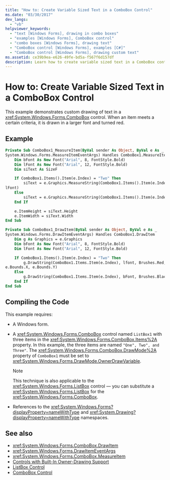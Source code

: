```yaml
---
title: "How to: Create Variable Sized Text in a ComboBox Control"
ms.date: "03/30/2017"
dev_langs:
  - "vb"
helpviewer_keywords:
  - "text [Windows Forms], drawing in combo boxes"
  - "examples [Windows Forms], ComboBox control"
  - "combo boxes [Windows Forms], drawing text"
  - "ComboBox control [Windows Forms], examples [C#]"
  - "ComboBox control [Windows Forms], drawing custom text"
ms.assetid: ce39b9ea-e626-49fe-bd5a-f567f6d157df
description: Learn how to create variable sized text in a ComboBox control so that when an item meets a certain criteria, it is drawn in a larger font and turns red.
---
```

# How to: Create Variable Sized Text in a ComboBox Control

This example demonstrates custom drawing of text in a <xref:System.Windows.Forms.ComboBox> control. When an item meets a certain criteria, it is drawn in a larger font and turned red.

## Example

```vb
Private Sub ComboBox1_MeasureItem(ByVal sender As Object, ByVal e As _
System.Windows.Forms.MeasureItemEventArgs) Handles ComboBox1.MeasureItem
    Dim bFont As New Font("Arial", 8, FontStyle.Bold)
    Dim lFont As New Font("Arial", 12, FontStyle.Bold)
    Dim siText As SizeF

    If ComboBox1.Items().Item(e.Index) = "Two" Then
        siText = e.Graphics.MeasureString(ComboBox1.Items().Item(e.Index), _
lFont)
    Else
        siText = e.Graphics.MeasureString(ComboBox1.Items().Item(e.Index), bFont)
    End If

    e.ItemHeight = siText.Height
    e.ItemWidth = siText.Width
End Sub

Private Sub ComboBox1_DrawItem(ByVal sender As Object, ByVal e As _
System.Windows.Forms.DrawItemEventArgs) Handles ComboBox1.DrawItem
    Dim g As Graphics = e.Graphics
    Dim bFont As New Font("Arial", 8, FontStyle.Bold)
    Dim lFont As New Font("Arial", 12, FontStyle.Bold)

    If ComboBox1.Items().Item(e.Index) = "Two" Then
        g.DrawString(ComboBox1.Items.Item(e.Index), lfont, Brushes.Red, _
e.Bounds.X, e.Bounds.Y)
    Else
        g.DrawString(ComboBox1.Items.Item(e.Index), bFont, Brushes.Black, e.Bounds.X, e.Bounds.Y)
    End If
End Sub
```

## Compiling the Code

 This example requires:

- A Windows form.

- A <xref:System.Windows.Forms.ComboBox> control named `ListBox1` with three items in the <xref:System.Windows.Forms.ComboBox.Items%2A> property. In this example, the three items are named `"One", Two", and Three"`. The <xref:System.Windows.Forms.ComboBox.DrawMode%2A> property of `ComboBox1` must be set to <xref:System.Windows.Forms.DrawMode.OwnerDrawVariable>.

    > [!NOTE]
    > This technique is also applicable to the <xref:System.Windows.Forms.ListBox> control — you can substitute a <xref:System.Windows.Forms.ListBox> for the <xref:System.Windows.Forms.ComboBox>.

- References to the <xref:System.Windows.Forms?displayProperty=nameWithType> and <xref:System.Drawing?displayProperty=nameWithType> namespaces.

## See also

- <xref:System.Windows.Forms.ComboBox.DrawItem>
- <xref:System.Windows.Forms.DrawItemEventArgs>
- <xref:System.Windows.Forms.ComboBox.MeasureItem>
- [Controls with Built-In Owner-Drawing Support](controls-with-built-in-owner-drawing-support.md)
- [ListBox Control](listbox-control-windows-forms.md)
- [ComboBox Control](combobox-control-windows-forms.md)
